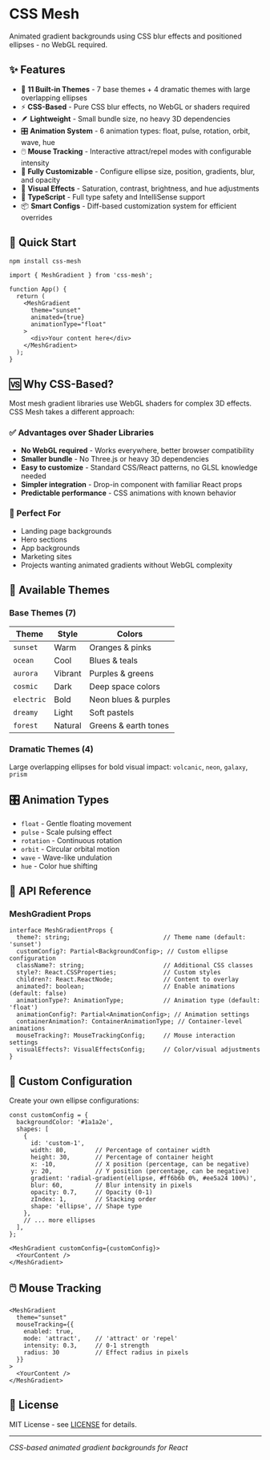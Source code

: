 # CSS Mesh

Animated gradient backgrounds using CSS blur effects and positioned ellipses - no WebGL required.

## ✨ Features

- 🎨 **11 Built-in Themes** - 7 base themes + 4 dramatic themes with large overlapping ellipses
- ⚡ **CSS-Based** - Pure CSS blur effects, no WebGL or shaders required
- 🪶 **Lightweight** - Small bundle size, no heavy 3D dependencies
- 🎛️ **Animation System** - 6 animation types: float, pulse, rotation, orbit, wave, hue
- 🖱️ **Mouse Tracking** - Interactive attract/repel modes with configurable intensity
- 🔧 **Fully Customizable** - Configure ellipse size, position, gradients, blur, and opacity
- 🎨 **Visual Effects** - Saturation, contrast, brightness, and hue adjustments
- 🎯 **TypeScript** - Full type safety and IntelliSense support
- 📦 **Smart Configs** - Diff-based customization system for efficient overrides

## 🚀 Quick Start

```bash
npm install css-mesh
```

```tsx
import { MeshGradient } from 'css-mesh';

function App() {
  return (
    <MeshGradient 
      theme="sunset" 
      animated={true}
      animationType="float"
    >
      <div>Your content here</div>
    </MeshGradient>
  );
}
```

## 🆚 Why CSS-Based?

Most mesh gradient libraries use WebGL shaders for complex 3D effects. CSS Mesh takes a different approach:

### ✅ Advantages over Shader Libraries
- **No WebGL required** - Works everywhere, better browser compatibility  
- **Smaller bundle** - No Three.js or heavy 3D dependencies
- **Easy to customize** - Standard CSS/React patterns, no GLSL knowledge needed
- **Simpler integration** - Drop-in component with familiar React props
- **Predictable performance** - CSS animations with known behavior

### 🎯 Perfect For
- Landing page backgrounds
- Hero sections  
- App backgrounds
- Marketing sites
- Projects wanting animated gradients without WebGL complexity

## 🎨 Available Themes

### Base Themes (7)
| Theme | Style | Colors |
|-------|-------|---------|
| `sunset` | Warm | Oranges & pinks |
| `ocean` | Cool | Blues & teals |
| `aurora` | Vibrant | Purples & greens |
| `cosmic` | Dark | Deep space colors |
| `electric` | Bold | Neon blues & purples |
| `dreamy` | Light | Soft pastels |
| `forest` | Natural | Greens & earth tones |

### Dramatic Themes (4)
Large overlapping ellipses for bold visual impact:
`volcanic`, `neon`, `galaxy`, `prism`

## 🎛️ Animation Types

- `float` - Gentle floating movement
- `pulse` - Scale pulsing effect  
- `rotation` - Continuous rotation
- `orbit` - Circular orbital motion
- `wave` - Wave-like undulation
- `hue` - Color hue shifting

## 📖 API Reference

### MeshGradient Props

```tsx
interface MeshGradientProps {
  theme?: string;                          // Theme name (default: 'sunset')
  customConfig?: Partial<BackgroundConfig>; // Custom ellipse configuration
  className?: string;                      // Additional CSS classes
  style?: React.CSSProperties;             // Custom styles
  children?: React.ReactNode;              // Content to overlay
  animated?: boolean;                      // Enable animations (default: false)
  animationType?: AnimationType;           // Animation type (default: 'float')
  animationConfig?: Partial<AnimationConfig>; // Animation settings
  containerAnimation?: ContainerAnimationType; // Container-level animations
  mouseTracking?: MouseTrackingConfig;     // Mouse interaction settings
  visualEffects?: VisualEffectsConfig;     // Color/visual adjustments
}
```

## 🔧 Custom Configuration

Create your own ellipse configurations:

```tsx
const customConfig = {
  backgroundColor: '#1a1a2e',
  shapes: [
    {
      id: 'custom-1',
      width: 80,        // Percentage of container width
      height: 30,       // Percentage of container height  
      x: -10,           // X position (percentage, can be negative)
      y: 20,            // Y position (percentage, can be negative)
      gradient: 'radial-gradient(ellipse, #ff6b6b 0%, #ee5a24 100%)',
      blur: 60,         // Blur intensity in pixels
      opacity: 0.7,     // Opacity (0-1)
      zIndex: 1,        // Stacking order
      shape: 'ellipse', // Shape type
    },
    // ... more ellipses
  ],
};

<MeshGradient customConfig={customConfig}>
  <YourContent />
</MeshGradient>
```

## 🖱️ Mouse Tracking

```tsx
<MeshGradient 
  theme="sunset"
  mouseTracking={{
    enabled: true,
    mode: 'attract',    // 'attract' or 'repel'
    intensity: 0.3,     // 0-1 strength
    radius: 30          // Effect radius in pixels
  }}
>
  <YourContent />
</MeshGradient>
```

## 📄 License

MIT License - see [LICENSE](./LICENSE) for details.

---

*CSS-based animated gradient backgrounds for React*
